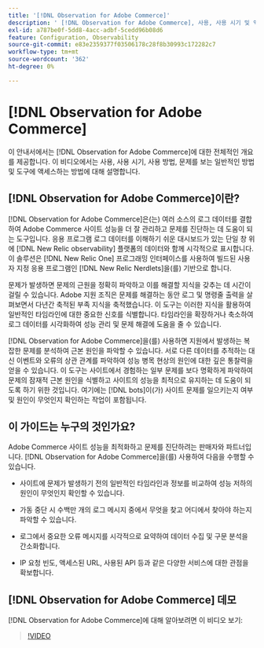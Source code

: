 ```yaml
---
title: '[!DNL Observation for Adobe Commerce]'
description: ' [!DNL Observation for Adobe Commerce], 사용, 사용 시기 및 액세스 방법에 대해 알아봅니다.'
exl-id: a787be0f-5dd8-4acc-adbf-5cedd96b08d6
feature: Configuration, Observability
source-git-commit: e83e2359377f03506178c28f8b30993c172282c7
workflow-type: tm+mt
source-wordcount: '362'
ht-degree: 0%

---
```


# [!DNL Observation for Adobe Commerce]

이 안내서에서는 [!DNL Observation for Adobe Commerce]에 대한 전체적인 개요를 제공합니다. 이 비디오에서는 사용, 사용 시기, 사용 방법, 문제를 보는 일반적인 방법 및 도구에 액세스하는 방법에 대해 설명합니다.

## [!DNL Observation for Adobe Commerce]이란?

[!DNL Observation for Adobe Commerce]은(는) 여러 소스의 로그 데이터를 결합하여 Adobe Commerce 사이트 성능을 더 잘 관리하고 문제를 진단하는 데 도움이 되는 도구입니다. 응용 프로그램 로그 데이터를 이해하기 쉬운 대시보드가 있는 단일 창 위에 [!DNL New Relic observability] 플랫폼의 데이터와 함께 시각적으로 표시합니다. 이 솔루션은 [!DNL New Relic One] 프로그래밍 인터페이스를 사용하여 빌드된 사용자 지정 응용 프로그램인 [!DNL New Relic Nerdlets]을(를) 기반으로 합니다.

문제가 발생하면 문제의 근원을 정확히 파악하고 이를 해결할 지식을 갖추는 데 시간이 걸릴 수 있습니다. Adobe 지원 조직은 문제를 해결하는 동안 로그 및 명령줄 출력을 살펴보면서 다년간 축적된 부족 지식을 축적했습니다. 이 도구는 이러한 지식을 활용하여 일반적인 타임라인에 대한 중요한 신호를 식별합니다. 타임라인을 확장하거나 축소하여 로그 데이터를 시각화하여 성능 관리 및 문제 해결에 도움을 줄 수 있습니다.

[!DNL Observation for Adobe Commerce]을(를) 사용하면 지원에서 발생하는 복잡한 문제를 분석하여 근본 원인을 파악할 수 있습니다. 서로 다른 데이터를 추적하는 대신 이벤트와 오류의 상관 관계를 파악하여 성능 병목 현상의 원인에 대한 깊은 통찰력을 얻을 수 있습니다. 이 도구는 사이트에서 경험하는 일부 문제를 보다 명확하게 파악하여 문제의 잠재적 근본 원인을 식별하고 사이트의 성능을 최적으로 유지하는 데 도움이 되도록 하기 위한 것입니다. 여기에는 [!DNL bots]이(가) 사이트 문제를 일으키는지 여부 및 원인이 무엇인지 확인하는 작업이 포함됩니다.

## 이 가이드는 누구의 것인가요?

Adobe Commerce 사이트 성능을 최적화하고 문제를 진단하려는 판매자와 파트너입니다. [!DNL Observation for Adobe Commerce]을(를) 사용하여 다음을 수행할 수 있습니다.

* 사이트에 문제가 발생하기 전의 일반적인 타임라인과 정보를 비교하여 성능 저하의 원인이 무엇인지 확인할 수 있습니다.

* 가동 중단 시 수백만 개의 로그 메시지 중에서 무엇을 찾고 어디에서 찾아야 하는지 파악할 수 있습니다.

* 로그에서 중요한 오류 메시지를 시각적으로 요약하여 데이터 수집 및 구문 분석을 간소화합니다.

* IP 요청 빈도, 액세스된 URL, 사용된 API 등과 같은 다양한 서비스에 대한 관점을 확보합니다.

## [!DNL Observation for Adobe Commerce] 데모

[!DNL Observation for Adobe Commerce]에 대해 알아보려면 이 비디오 보기:

>[!VIDEO](https://video.tv.adobe.com/v/344444?quality=12)
